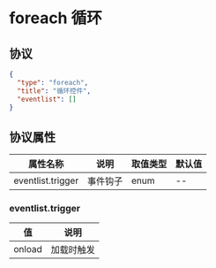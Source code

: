 # foreach 循环


## 协议

```json
{
  "type": "foreach",
  "title": "循环控件",
  "eventlist": []
}
```

## 协议属性
| 属性名称 | 说明 | 取值类型 | 默认值 |
| ---- | ---- | ---- | ---- |
| eventlist.trigger | 事件钩子 | enum | -- |



### eventlist.trigger
| 值 | 说明 |
| ---- | ---- |
| onload | 加载时触发 |
